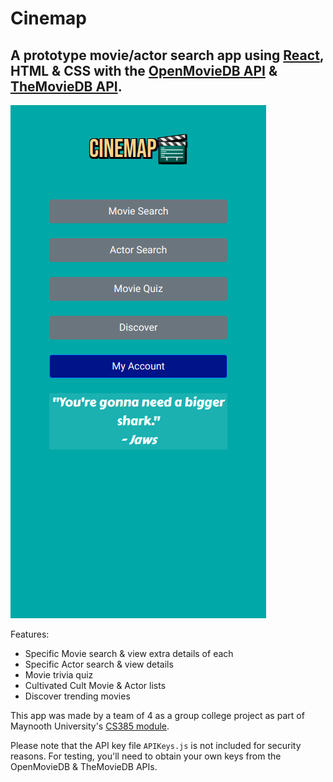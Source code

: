 # Cinemap

## A prototype movie/actor search app using [React](https://reactjs.org/), HTML & CSS with the [OpenMovieDB API](http://www.omdbapi.com/) & [TheMovieDB API](https://www.themoviedb.org/documentation/api).

![Cinemap Main Page](https://github.com/darraghmoloney/web-public/blob/master/cinemap/screenshots/main_page.png)

Features:
  - Specific Movie search & view extra details of each
  - Specific Actor search & view details
  - Movie trivia quiz
  - Cultivated Cult Movie & Actor lists
  - Discover trending movies
  
This app was made by a team of 4 as a group college project as part of Maynooth University's [CS385 module](https://www.maynoothuniversity.ie/international/study-maynooth/available-courses/computer-science).
  
Please note that the API key file ```APIKeys.js``` is not included for security reasons. For testing, you'll need to obtain your own keys from the OpenMovieDB & TheMovieDB APIs.
